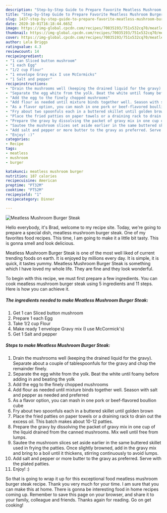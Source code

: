 ```yaml
---
description: "Step-by-Step Guide to Prepare Favorite Meatless Mushroom Burger Steak"
title: "Step-by-Step Guide to Prepare Favorite Meatless Mushroom Burger Steak"
slug: 1437-step-by-step-guide-to-prepare-favorite-meatless-mushroom-burger-steak
date: 2020-10-01T16:18:44.665Z
image: https://img-global.cpcdn.com/recipes/70035193/751x532cq70/meatless-mushroom-burger-steak-recipe-main-photo.jpg
thumbnail: https://img-global.cpcdn.com/recipes/70035193/751x532cq70/meatless-mushroom-burger-steak-recipe-main-photo.jpg
cover: https://img-global.cpcdn.com/recipes/70035193/751x532cq70/meatless-mushroom-burger-steak-recipe-main-photo.jpg
author: Lela Briggs
ratingvalue: 4.3
reviewcount: 14
recipeingredient:
- "1 can Sliced button mushroom"
- "1 each Egg"
- "1/2 cup Flour"
- "1 envelope Gravy mix I use McCormicks"
- "1 Salt and pepper"
recipeinstructions:
- "Drain the mushrooms well (keeping the drained liquid for the gravy). Separate about a couple of tablespoonfuls for the gravy and chop the remainder finely."
- "Separate the egg white from the yolk. Beat the white until foamy before adding in and beating the yolk"
- "Add the egg to the finely chopped mushrooms"
- "Add flour as needed until mixture binds together well. Season with salt and pepper as needed and preferred"
- "As a flavor option, you can mash in one pork or beef-flavored boullion cube"
- "Fry about two spoonfuls each in a buttered skillet until golden brown"
- "Place the fried patties on paper towels or a draining rack to drain out the excess oil. This batch makes about 10-12 patties."
- "Prepare the gravy by dissolving the packet of gravy mix in one cup of the liquid drained from the canned mushrooms. Mix well until free from lumps."
- "Sautee the mushroom slices set aside earlier in the same buttered skillet used in frying the patties. Once slightly browned, add in the gravy mix and bring to a boil until it thickens, stirring continuously to avoid lumps."
- "Add salt and pepper or more butter to the gravy as preferred. Serve with the plated patties."
- "Enjoy! :)"
categories:
- Recipe
tags:
- meatless
- mushroom
- burger

katakunci: meatless mushroom burger 
nutrition: 187 calories
recipecuisine: American
preptime: "PT32M"
cooktime: "PT52M"
recipeyield: "1"
recipecategory: Dinner

---
```



![Meatless Mushroom Burger Steak](https://img-global.cpcdn.com/recipes/70035193/751x532cq70/meatless-mushroom-burger-steak-recipe-main-photo.jpg)

Hello everybody, it's Brad, welcome to my recipe site. Today, we're going to prepare a special dish, meatless mushroom burger steak. One of my favorites food recipes. This time, I am going to make it a little bit tasty. This is gonna smell and look delicious.



Meatless Mushroom Burger Steak is one of the most well liked of current trending foods on earth. It is enjoyed by millions every day. It is simple, it is quick, it tastes yummy. Meatless Mushroom Burger Steak is something which I have loved my whole life. They are fine and they look wonderful.


To begin with this recipe, we must first prepare a few ingredients. You can cook meatless mushroom burger steak using 5 ingredients and 11 steps. Here is how you can achieve it.

<!--inarticleads1-->

##### The ingredients needed to make Meatless Mushroom Burger Steak:

1. Get 1 can Sliced button mushroom
1. Prepare 1 each Egg
1. Take 1/2 cup Flour
1. Make ready 1 envelope Gravy mix (I use McCormick&#39;s)
1. Get 1 Salt and pepper




<!--inarticleads2-->

##### Steps to make Meatless Mushroom Burger Steak:

1. Drain the mushrooms well (keeping the drained liquid for the gravy). Separate about a couple of tablespoonfuls for the gravy and chop the remainder finely.
1. Separate the egg white from the yolk. Beat the white until foamy before adding in and beating the yolk
1. Add the egg to the finely chopped mushrooms
1. Add flour as needed until mixture binds together well. Season with salt and pepper as needed and preferred
1. As a flavor option, you can mash in one pork or beef-flavored boullion cube
1. Fry about two spoonfuls each in a buttered skillet until golden brown
1. Place the fried patties on paper towels or a draining rack to drain out the excess oil. This batch makes about 10-12 patties.
1. Prepare the gravy by dissolving the packet of gravy mix in one cup of the liquid drained from the canned mushrooms. Mix well until free from lumps.
1. Sautee the mushroom slices set aside earlier in the same buttered skillet used in frying the patties. Once slightly browned, add in the gravy mix and bring to a boil until it thickens, stirring continuously to avoid lumps.
1. Add salt and pepper or more butter to the gravy as preferred. Serve with the plated patties.
1. Enjoy! :)




So that is going to wrap it up for this exceptional food meatless mushroom burger steak recipe. Thank you very much for your time. I am sure that you can make this at home. There is gonna be interesting food in home recipes coming up. Remember to save this page on your browser, and share it to your family, colleague and friends. Thanks again for reading. Go on get cooking!
